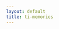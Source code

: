 ```yaml
--- 
layout: default
title: ti-memories
---
```

<div class="widget-bot">
    <widgetbot server="84375152866897920" channel="967041162294726746"></widgetbot>
    <script src="https://cdn.jsdelivr.net/npm/@widgetbot/html-embed"></script>
</div>